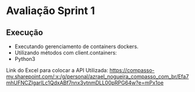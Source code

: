 # Avaliação Sprint 1

## Execução
- Executando gerenciamento de containers dockers.
- Utilizando métodos com client.containers:
- Python3



Link do Excel para colocar a API Utilizada: https://compasso-my.sharepoint.com/:x:/g/personal/azrael_nogueira_compasso_com_br/Efa7mhUFNCZIgarlLc1QdxABf7nnx3vtnmDLL00pRPG64w?e=mPx1oe
